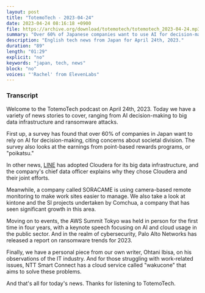```yaml
---
layout: post
title: "TotemoTech - 2023-04-24"
date: 2023-04-24 08:16:18 +0900
file: https://archive.org/download/totemotech/totemotech_2023-04-24.mp3
summary: "Over 60% of Japanese companies want to use AI for decision-making, LINE adopts Cloudera, AWS Summit Tokyo & more…"
description: "English tech news from Japan for April 24th, 2023."
duration: "89"
length: "01:29"
explicit: "no"
keywords: "japan, tech, news"
block: "no"
voices: "'Rachel' from ElevenLabs"
---
```


### Transcript

Welcome to the TotemoTech podcast on April 24th, 2023. Today we have a variety of news stories to cover, ranging from AI decision-making to big data infrastructure and ransomware attacks.

First up, a survey has found that over 60% of companies in Japan want to rely on AI for decision-making, citing concerns about societal division. The survey also looks at the earnings from point-based rewards programs, or "poikatsu."

In other news, [LINE](/companies/line) has adopted Cloudera for its big data infrastructure, and the company's chief data officer explains why they chose Cloudera and their joint efforts.

Meanwhile, a company called SORACAME is using camera-based remote monitoring to make work sites easier to manage. We also take a look at kintone and the SI projects undertaken by Comchua, a company that has seen significant growth in this area.

Moving on to events, the AWS Summit Tokyo was held in person for the first time in four years, with a keynote speech focusing on AI and cloud usage in the public sector. And in the realm of cybersecurity, Palo Alto Networks has released a report on ransomware trends for 2023.

Finally, we have a personal piece from our own writer, Ohtani Ibisa, on his observations of the IT industry. And for those struggling with work-related issues, NTT Smart Connect has a cloud service called "wakucone" that aims to solve these problems.

And that's all for today's news. Thanks for listening to TotemoTech.
